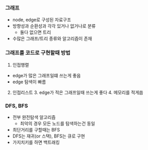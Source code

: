 ### 그래프
- node, edge로 구성된 자료구조
- 방향성과 순환성과 각각 있거나 없거나로 분류
  - 둘다 없으면 트리
- 수많은 그래프/트리 종류와 알고리즘이 존재


### 그래프를 코드로 구현할때 방법
1. 인접행렬
  - edge가 많은 그래프일떄 쓰는게 좋음
  - edge 탐색이 빠름
2. 인접리스트
   3. edge가 적은 그래프일때 쓰는게 좋다
   4. 메모리를 적게씀

### DFS, BFS
- 전부 완전탐색 알고리즘
  - 최악의 경우 모든 노드를 탐색하는건 동일
- 최단거리를 구할때는 BFS
- DFS는 재귀(or 스택), BFS는 큐로 구현
- 가지치키를 하면 백트래킹


